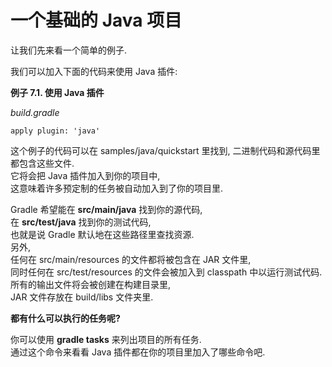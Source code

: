 # 一个基础的 Java 项目

让我们先来看一个简单的例子.

我们可以加入下面的代码来使用 Java 插件:

**例子 7.1. 使用 Java 插件**

_build.gradle_

```
apply plugin: 'java'
```

这个例子的代码可以在 samples/java/quickstart 里找到, 二进制代码和源代码里都包含这些文件.  
它将会把 Java 插件加入到你的项目中,  
这意味着许多预定制的任务被自动加入到了你的项目里.

Gradle 希望能在 **src/main/java** 找到你的源代码,  
在 **src/test/java** 找到你的测试代码,  
也就是说 Gradle 默认地在这些路径里查找资源.  
另外,  
任何在 src/main/resources 的文件都将被包含在 JAR 文件里,  
同时任何在 src/test/resources 的文件会被加入到 classpath 中以运行测试代码. 所有的输出文件将会被创建在构建目录里,  
JAR 文件存放在 build/libs 文件夹里.

**都有什么可以执行的任务呢?**

你可以使用 **gradle tasks** 来列出项目的所有任务.  
通过这个命令来看看 Java 插件都在你的项目里加入了哪些命令吧.

